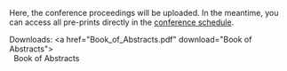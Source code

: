 Here, the conference proceedings will be uploaded.
In the meantime, you can access all pre-prints directly in the [conference schedule](https://www.conftool.com/modelica2023/sessions.php).

Downloads:
<a href="Book_of_Abstracts.pdf" download="Book of Abstracts">  
  Book of Abstracts 
</a>